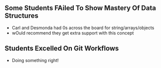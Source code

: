 ## Some Students FAiled To Show Mastery Of Data Structures

- Carl and Desmonda had 0s across the board for string/arrays/objects
- wOuld recommend they get extra support with this concept

## Students Excelled On Git Workflows

- Doing something right!
